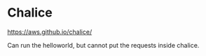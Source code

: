 # Chalice

https://aws.github.io/chalice/

Can run the helloworld, but cannot put the requests inside chalice.